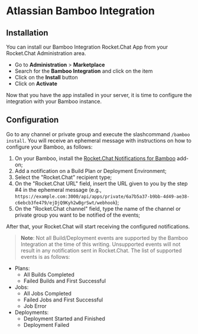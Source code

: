 # Atlassian Bamboo Integration

## Installation

You can install our Bamboo Integration Rocket.Chat App from your Rocket.Chat Administration area.

* Go to **Administration** &gt; **Marketplace**
* Search for the **Bamboo Integration** and click on the item
* Click on the **Install** button
* Click on **Activate**

Now that you have the app installed in your server, it is time to configure the integration with your Bamboo instance.

## Configuration

Go to any channel or private group and execute the slashcommand `/bamboo install`. You will receive an ephemeral message with instructions on how to configure your Bamboo, as follows:

1. On your Bamboo, install the [Rocket.Chat Notifications for Bamboo](https://marketplace.atlassian.com/apps/1220022/rocket-chat-notifications-for-bamboo) add-on;
2. Add a notification on a Build Plan or Deployment Environment;
3. Select the "Rocket.Chat" recipient type;
4. On the "Rocket.Chat URL" field, insert the URL given to you by the step \#4 in the ephemeral message \(e.g., `https://example.com:3000/api/apps/private/6a7b5a37-b9bb-4d49-ae38-c6ebcb3fe479/ejDjQ9Kyh2wBgrSwt/webhook`\);
5. On the "Rocket.Chat channel" field, type the name of the channel or private group you want to be notified of the events;

After that, your Rocket.Chat will start receiving the configured notifications.

> **Note**: Not all Build/Deployment events are supported by the Bamboo Integration at the time of this writing. Unsupported events will not result in any notification sent in Rocket.Chat. The list of supported events is as follows:

* Plans:
    * All Builds Completed
    * Failed Builds and First Successful
* Jobs:
    * All Jobs Completed
    * Failed Jobs and First Successful
    * Job Error
* Deployments:
    * Deployment Started and Finished
    * Deployment Failed

